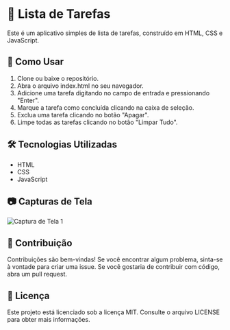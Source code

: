 # 📝 Lista de Tarefas

Este é um aplicativo simples de lista de tarefas, construído em HTML, CSS e JavaScript.

## 🚀 Como Usar

1. Clone ou baixe o repositório.
2. Abra o arquivo index.html no seu navegador.
3. Adicione uma tarefa digitando no campo de entrada e pressionando "Enter".
4. Marque a tarefa como concluída clicando na caixa de seleção.
5. Exclua uma tarefa clicando no botão "Apagar".
6. Limpe todas as tarefas clicando no botão "Limpar Tudo".

## 🛠️ Tecnologias Utilizadas

- HTML
- CSS
- JavaScript

## 📷 Capturas de Tela

![Captura de Tela 1](./screnshots/listadetarefa1.png)

## 🤝 Contribuição

Contribuições são bem-vindas! Se você encontrar algum problema, sinta-se à vontade para criar uma issue. Se você gostaria de contribuir com código, abra um pull request.

## 📄 Licença

Este projeto está licenciado sob a licença MIT. Consulte o arquivo LICENSE para obter mais informações.
